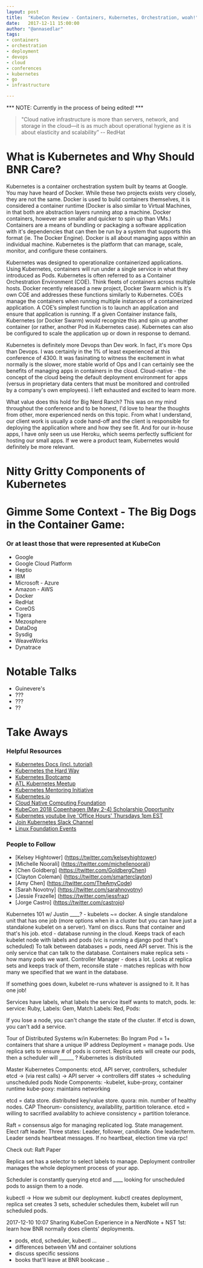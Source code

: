 ```yaml
---
layout: post
title:  "KubeCon Review - Containers, Kubernetes, Orchestration, woah!"
date:   2017-12-11 15:00:00
author: "@annasedlar"
tags:
- containers
- orchestration
- deployment
- devops
- cloud 
- conferences
- kubernetes
- go
- infrastructure

---
```

*** NOTE: Currently in the process of being edited! *** 

> "Cloud native infrastructure is more than servers, network, and storage in the cloud—it is as much about operational hygiene as it is about elasticity and scalability” 
-- RedHat

# What is Kubernetes and Why Should BNR Care? 
Kubernetes is a container orchestration system built by teams at Google. You may have heard of Docker. While these two projects exists very closely, they are not the same. Docker is used to build containers themselves, it is considered a container runtime (Docker is also similar to Virtual Machines, in that both are abstraction layers running atop a machine. Docker containers, however are smaller and quicker to spin up than VMs.) Containers are a means of bundling or packaging a software application with it's dependencies that can then be run by a system that supports this format (ie. The Docker Engine). Docker is all about managing apps within an individual machine. Kubernetes is the platform that can manage, scale, monitor, and configure these containers.

Kubernetes was designed to operationalize containerized applications. Using Kubernetes, containers will run under a single service in what they introduced as Pods. Kubernetes is often referred to as a Container Orchestration Environment (COE). Think fleets of containers across multiple hosts. Docker recently released a new project, Docker Swarm which is it's own COE and addresses these functions similarly to Kubernetes. COEs manage the containers when running multiple instances of a containerized application. A COE’s simplest function is to launch an application and ensure that application is running. If a given Container instance fails, Kubernetes (or Docker Swarm) would recognize this and spin up another container (or rather, another Pod in Kubernetes case). Kubernetes can also be configured to scale the application up or down in response to demand.

Kubernetes is definitely more Devops than Dev work. In fact, it's more Ops than Devops. I was certainly in the 1% of least experienced at this conference of 4300. It was fasinating to witness the excitement in what normally is the slower, more stable world of Ops and I can certainly see the benefits of managing apps in containers in the cloud. Cloud-native - the concept of the cloud being the default deployment environment for apps (versus in proprietary data centers that must be monitored and controlled by a company's own employees). I left exhausted and excited to learn more.

What value does this hold for Big Nerd Ranch? This was on my mind throughout the conference and to be honest, I'd love to hear the thoughts from other, more experienced nerds on this topic. From what I understand, our client work is usually a code hand-off and the client is responsible for deploying the application where and how they see fit. And for our in-house apps, I have only seen us use Heroku, which seems perfectly sufficient for hosting our small apps. If we were a product team, Kubernetes would definitely be more relevant. 

# Nitty Gritty Components of Kubernetes

# Gimme Some Context - The Big Dogs in the Container Game:
### Or at least those that were represented at KubeCon
* Google
* Google Cloud Platform
* Heptio
* IBM
* Microsoft - Azure
* Amazon - AWS
* Docker
* RedHat
* CoreOS
* Tigera
* Mezosphere
* DataDog
* Sysdig
* WeaveWorks
* Dynatrace


# Notable Talks
* Guinevere's
* ??? 
* ??? 
* ?? 

# Take Aways
### Helpful Resources
* [Kubernetes Docs (incl. tutorial)](https://kubernetes.io/docs/tutorials/kubernetes-basics/)
* [Kubernetes the Hard Way](https://github.com/kelseyhightower/kubernetes-the-hard-way)
* [Kubernetes Bootcamp](https://kubernetesbootcamp.github.io/kubernetes-bootcamp/)
* [ATL Kubernetes Meetup](https://www.meetup.com/Kubernetes-Atlanta-Meetup)
* [Kubernetes Mentoring Initiative](https://github.com/kubernetes/community/tree/master/mentoring)
* [Kubernetes.io](https://kubernetes.io/)
* [Cloud Native Computing Foundation](https://www.cncf.io/)
* [KubeCon 2018 Copenhagen (May 2-4) Scholarship Opportunity](http://events.linuxfoundation.org/events/kubecon-and-cloudnativecon-europe/attend/scholarship-opportunities) 
* [Kubernetes youtube live 'Office Hours' Thursdays 1pm EST](https://www.youtube.com/c/KubernetesCommunity/live)
* [Join Kubernetes Slack Channel](http://slack.k8s.io/)
* [Linux Foundation Events](https://events.linuxfoundation.org/events/kubecon-cloudnativecon-europe-2018/)

### People to Follow
* [Kelsey Hightower] (https://twitter.com/kelseyhightower)
* [Michelle Noorali] (https://twitter.com/michellenoorali)
* [Chen Goldberg] (https://twitter.com/GoldbergChen)
* [Clayton Coleman] (https://twitter.com/smarterclayton)
* [Amy Chen] (https://twitter.com/TheAmyCode)
* [Sarah Novotny] (https://twitter.com/sarahnovotny)
* [Jessie Frazelle] (https://twitter.com/jessfraz)
* [Jorge Castro] (https://twitter.com/castrojo)


Kubernetes 101 w/ Justin ____? - kubelets ~= docker. A single standalone unit that has one job (more options when in a cluster but you can have just a standalone kubelet on a server). Yaml on discs. Runs that container and that's his job.
etcd - database running in the cloud. Keeps track of each kubelet node with labels and pods (vic is running a django pod that's scheduled)
To talk between databases + pods, need API server. This is the only service that can talk to the database.
Containers make replica sets - how many pods we want.
Controller Manager - does a lot. Looks at replica sets and keeps track of them, reconsile state - matches replicas with how many we specified that we want in the database.

If something goes down, kubelet re-runs whatever is assigned to it. It has one job!

Services have labels, what labels the service itself wants to match, pods.
Ie: service: Ruby, Labels: Gem, Match Labels: Red, Pods:

If you lose a node, you can't change the state of the cluster. If etcd is down, you can't add a service.

Tour of Distributed Systems w/in Kubernetes: Bo Ingram
Pod = 1+ containers that share a unique IP address
Deployment = manage pods. Use replica sets to ensure # of pods is correct. Replica sets will create our pods, then a scheduler will ______ ?
Kubernetes is distributed

Master Kubernetes Components: etcd, API server, controllers, scheduler
etcd -> (via rest calls) -> API server -> controllers diff states -> scheduling unscheduled pods
Node Components: -kubelet, kube-proxy, container runtime
kube-poxy: maintains networking

etcd = data store. distributed key/value store. quora: min. number of healthy nodes.
CAP Theorum- consistency, availability, partition tolerance.
etcd = willing to sacrified availablity to achieve consistency + partition tolerance.

Raft = consensus algo for managing replicated log. State management. Elect raft leader. Three states: Leader, follower, candidate. One leader/term. Leader sends heartbeat messages. If no heartbeat, election time via rpc!

Check out: Raft Paper

Replica set has a selector to select labels to manage. Deployment controller manages the whole deployment process of your app.

Scheduler is constantly querying etcd and ____ looking for unscheduled pods to assign them to a node.

kubectl ->  How we submit our deployment. kubctl creates deployment, replica set creates 3 sets, scheduler schedules them, kubelet will run scheduled pods.

2017-12-10 10:07 Sharing KubeCon Experience in a NerdNote + NST
1st: learn how BNR normally does clients' deployments.

   - pods, etcd, scheduler, kubectl ...
   - differences between VM and container solutions
   - discuss specific sessions
   - books that'll leave at BNR bookcase ..

